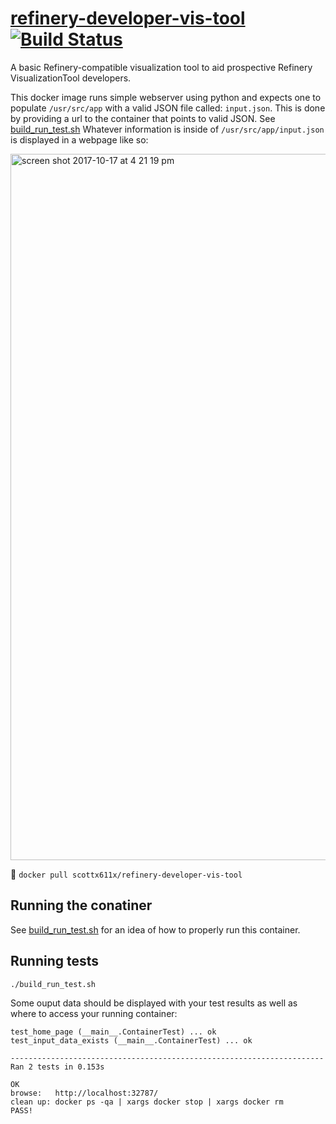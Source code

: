 # [refinery-developer-vis-tool](https://hub.docker.com/r/scottx611x/refinery-developer-vis-tool/) [![Build Status](https://travis-ci.org/scottx611x/refinery-developer-vis-tool.svg?branch=master)](https://travis-ci.org/scottx611x/refinery-developer-vis-tool)
A basic Refinery-compatible visualization tool to aid prospective Refinery VisualizationTool developers.

This docker image runs simple webserver using python and expects one to populate `/usr/src/app` with a valid JSON file called: `input.json`. 
This is done by providing a url to the container that points to valid JSON. See [build_run_test.sh](https://github.com/scottx611x/refinery-developer-vis-tool/blob/master/build_run_test.sh#L11)
Whatever information is inside of `/usr/src/app/input.json` is displayed in a webpage like so:

<img width="1130" alt="screen shot 2017-10-17 at 4 21 19 pm" src="https://user-images.githubusercontent.com/5629547/31687440-450d943e-b357-11e7-9ba3-3d7500cf8f37.png">




🐳
`docker pull scottx611x/refinery-developer-vis-tool`

## Running the conatiner
See [build_run_test.sh](https://github.com/scottx611x/refinery-developer-vis-tool/blob/master/build_run_test.sh) for an idea of how to properly run this container.

## Running tests
`./build_run_test.sh`

Some ouput data should be displayed with your test results as well as where to access your running container:
```
test_home_page (__main__.ContainerTest) ... ok
test_input_data_exists (__main__.ContainerTest) ... ok

----------------------------------------------------------------------
Ran 2 tests in 0.153s

OK
browse:   http://localhost:32787/
clean up: docker ps -qa | xargs docker stop | xargs docker rm
PASS!
```
